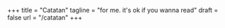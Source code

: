 +++
title = "Catatan"
tagline = "for me. it's ok if you wanna read"
draft = false
url = "/catatan"
+++